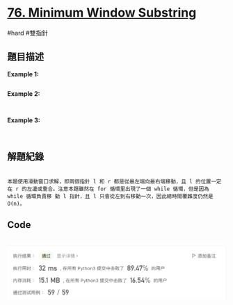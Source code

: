 # [76. Minimum Window Substring](https://leetcode.cn/problems/minimum-window-substring/)

#hard #雙指針



## 題目描述



**Example 1:**

```text

```

**Example 2:**

```


```

**Example 3:**

```


```



## 解題紀錄



```

本題使用滑動窗口求解，即兩個指針 l 和 r 都是從最左端向最右端移動，且 l 的位置一定在 r 的左邊或重合。注意本題雖然在 for 循環里出現了一個 while 循環，但是因為 while 循環負責移 動 l 指針，且 l 只會從左到右移動一次，因此總時間覆雜度仍然是 O(n)。
```



## Code

```python

```

![img_ac](https://github.com/youngmihuang/leetcode-python/blob/main/img/88.merged_sorted_array_ac.png)
